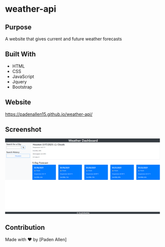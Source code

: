 # weather-api

## Purpose
A website that gives current and future weather forecasts

## Built With
* HTML
* CSS
* JavaScript
* Jquery
* Bootstrap

## Website
https://padenallen15.github.io/weather-api/

## Screenshot
![Alt text](./assets/images/demo.png)

## Contribution
Made with ❤️ by [Paden Allen]